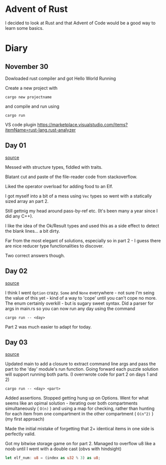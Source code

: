 # Advent of Rust

I decided to look at Rust and that Advent of Code would be a good way to learn some basics.

# Diary

## November 30

Dowloaded rust compiler and got Hello World Running

Create a new project with

```
cargo new projectname
```

and compile and run using

```
cargo run
```

VS code plugin https://marketplace.visualstudio.com/items?itemName=rust-lang.rust-analyzer

## Day 01

[source](./src/day01.rs)

Messed with structure types, fiddled with traits.

Blatant cut and paste of the file-reader code from stackoverflow.

Liked the operator overload for adding food to an Elf.

I got myself into a bit of a mess using `Vec` types so went with a statically sized array an part 2.

Still gettnig my head around pass-by-ref etc. (It's been many a year since I did any C++).

I like the idea of the Ok/Result types and used this as a side effect to detect the blank lines... a bit dirty.

Far from the most elegant of solutions, especially so in part 2 - I guess there are nice reducer type functionalities to discover.

Two correct answers though.

## Day 02

[source](./src/day02.rs)

I think I went `Option` crazy. `Some` and `None` everywhere - not sure I'm seing the value of this yet - kind of a way to 'cope' until you can't cope no more. The enum certainly overkill - but is sugary sweet syntax.
Did a parser for args in main.rs so you can now run any day using the command

```
cargo run -- <day>
```

Part 2 was much easier to adapt for today.

## Day 03

[source](./src/day03.rs)

Updated main to add a closure to extract command line args and pass the part to the 'day' module's run function. Going forward each puzzle solution will support running both parts. (I overrwrote code for part 2 on days 1 and 2)

```
cargo run -- <day> <part>
```

Added assertions. Stopped getting hung up on Options. Went for what seems like an opimal solution - iterating over both compartments simultaneously ( `O(n)` ) and using a map for checking, rather than hunting for each item from one compartment in the other compartment ( `O(n^2)` ) (my first approach)

Made the initial mistake of forgetting that 2+ identical items in one side is perfectly valid.

Got my bitwise storage game on for part 2. Managed to overflow u8 like a noob until I went with a double cast (obvs with hindsight)

```rust
let elf_num: u8 = (index as u32 % 3) as u8;
```
